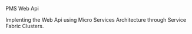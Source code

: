 PMS Web Api

Implenting the Web Api using Micro Services Architecture through Service Fabric Clusters. 
